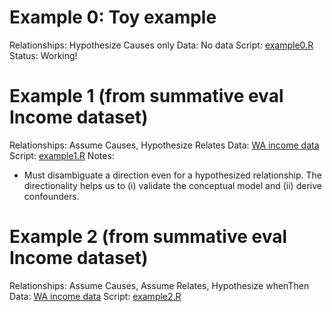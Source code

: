 # Example 0: Toy example
Relationships: Hypothesize Causes only
Data: No data
Script: [example0.R](examples/example0.R)
Status: Working!

# Example 1 (from summative eval Income dataset)
Relationships: Assume Causes, Hypothesize Relates
Data: [WA income data](examples/data/2019_WA_income.csv)
Script: [example1.R](examples/example1.R)
Notes: 
- Must disambiguate a direction even for a hypothesized relationship. The directionality helps us to (i) validate the conceptual model and (ii) derive confounders. 

# Example 2 (from summative eval Income dataset)
Relationships: Assume Causes, Assume Relates, Hypothesize whenThen 
Data: [WA income data](examples/data/2019_WA_income.csv)
Script: [example2.R](examples/example2.R)
